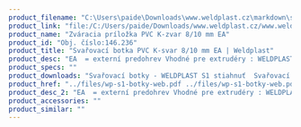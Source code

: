 ```yaml
---
product_filename: "C:\Users\paide\Downloads\www.weldplast.cz\markdown\svarovaci-botka-pvc-k-svar-810-mm-ea.md"
product_link: "file:/C:/Users/paide/Downloads/www.weldplast.cz/www.weldplast.cz/sk/svarovaci-botka-pvc-k-svar-810-mm-ea"
product_name: "Zváracia príložka PVC K-zvar 8/10 mm EA"
product_id: "Obj. číslo:146.236"
product_title: "Svařovací botka PVC K-svar 8/10 mm EA | Weldplast"
product_desc: "EA  = externí predohrev Vhodné pre extrudéry : WELDPLAST S2 PVCWELDPLAST S1WELDPLAST S4WELDPLAST S6   "
product_specs: ""
product_downloads: "Svařovací botky - WELDPLAST S1 stiahnuť  Svařovací botky - FUSION 2/3/3C WELDPLAST S2 stiahnuť  Svařovací botky - WELDPLAST S2 PVC S4 S6 stiahnuť"
product_href: "../files/wp-s1-botky-web.pdf ../files/wp-s1-botky-web.pdf ../files/prehled-botek-fusion-2-3-3c-weldplast-s21.pdf ../files/prehled-botek-fusion-2-3-3c-weldplast-s21.pdf ../files/prehled-botek-weldplast-s2pvc-s4-s62.pdf ../files/prehled-botek-weldplast-s2pvc-s4-s62.pdf"
product_desc_2: "EA  = externí predohrev Vhodné pre extrudéry : WELDPLAST S2 PVCWELDPLAST S1WELDPLAST S4WELDPLAST S6   "
product_accessories: ""
product_similar: ""
---
```


